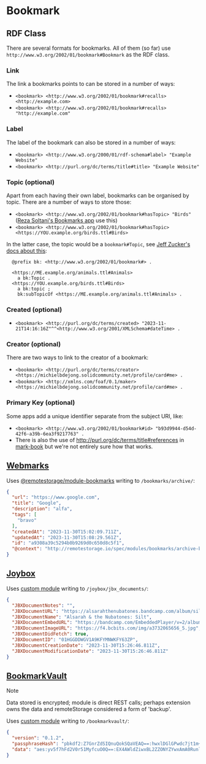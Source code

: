 # Bookmark

## RDF Class
There are several formats for bookmarks. All of them (so far) use `http://www.w3.org/2002/01/bookmark#Bookmark` as the RDF class.

### Link
The link a bookmarks points to can be stored in a number of ways:
* `<bookmark> <http://www.w3.org/2002/01/bookmark#recalls> <http://example.com>`
* `<bookmark> <http://www.w3.org/2002/01/bookmark#recalls> "http://example.com"`

### Label
The label of the bookmark can also be stored in a number of ways:
* `<bookmark> <http://www.w3.org/2000/01/rdf-schema#label> "Example Website"`
* `<bookmark> <http://purl.org/dc/terms/title#title> "Example Website"`

### Topic (optional)
Apart from each having their own label, bookmarks can be organised by topic. There are a number of ways to store those:
* `<bookmark> <http://www.w3.org/2002/01/bookmark#hasTopic> "Birds"` ([Reza Soltani's Bookmarks app](https://github.com/soltanireza65/soukai-solid-app) use this)
* `<bookmark> <http://www.w3.org/2002/01/bookmark#hasTopic> <https://YOU.example.org/birds.ttl#Birds>`

In the latter case, the topic would be a `bookmark#Topic`, see [Jeff Zucker's docs about this](https://github.com/jeff-zucker/linked-bookmarks/blob/4fe5331084c8230a9d8477ad3388316151c6891d/README.md?plain=1#L10-L18):
```
  @prefix bk: <http://www.w3.org/2002/01/bookmark#> .

  <https://ME.example.org/animals.ttl#Animals>
    a bk:Topic .
  <https://YOU.example.org/birds.ttl#Birds>
    a bk:topic ;
    bk:subTopicOf <https://ME.example.org/animals.ttl#Animals> .
```
### Created (optional)
* `<bookmark> <http://purl.org/dc/terms/created> "2023-11-21T14:16:16Z"^^<http://www.w3.org/2001/XMLSchema#dateTime> .`

### Creator (optional)
There are two ways to link to the creator of a bookmark:
* `<bookmark> <http://purl.org/dc/terms/creator> <https://michielbdejong.solidcommunity.net/profile/card#me> .`
* `<bookmark> <http://xmlns.com/foaf/0.1/maker> <https://michielbdejong.solidcommunity.net/profile/card#me> .`

### Primary Key (optional)
Some apps add a unique identifier separate from the subject URI, like:
* `<bookmark> <http://www.w3.org/2002/01/bookmark#id> "b93d9944-d54d-42f6-a39b-6ea3f9217763" .`
* There is also the use of <http://purl.org/dc/terms/title#references> in [mark-book](https://github.com/mark-book/markbook/blob/123fadd211d9a42c43e2d9a5e7eeba81bb6b3fd6/bin/reddit.js#L32) but we're not entirely sure how that works.

## [Webmarks](https://webmarks.5apps.com)

Uses [@remotestorage/module-bookmarks](https://www.npmjs.com/package/@remotestorage/module-bookmarks) writing to `/bookmarks/archive/`:

```json
{
  "url": "https://www.google.com",
  "title": "Google",
  "description": "alfa",
  "tags": [
    "bravo"
  ],
  "createdAt": "2023-11-30T15:02:09.711Z",
  "updatedAt": "2023-11-30T15:08:29.561Z",
  "id": "a9308a39c5294b0b9269d0c650d8c5f1",
  "@context": "http://remotestorage.io/spec/modules/bookmarks/archive-bookmark"
}
```

## [Joybox](https://joybox.rosano.ca)

Uses [custom module](https://github.com/rosano/joybox/blob/master/os-app/_shared/JBXDocument/main.js) writing to `/joybox/jbx_documents/`:

```json
{
  "JBXDocumentNotes": "",
  "JBXDocumentURL": "https://alsarahthenubatones.bandcamp.com/album/silt",
  "JBXDocumentName": "Alsarah & the Nubatones: Silt",
  "JBXDocumentEmbedURL": "https://bandcamp.com/EmbeddedPlayer/v=2/album=704487352/size=large/tracklist=false/artwork=small/",
  "JBXDocumentImageURL": "https://f4.bcbits.com/img/a3732065656_5.jpg",
  "JBXDocumentDidFetch": true,
  "JBXDocumentID": "01HGGDDWGV1A9KFYMNWKFY63ZP",
  "JBXDocumentCreationDate": "2023-11-30T15:26:46.811Z",
  "JBXDocumentModificationDate": "2023-11-30T15:26:46.811Z"
}
```

## [BookmarkVault](https://chromewebstore.google.com/detail/bookmarkvault/fhgbcoincldpdmelkhhanmdlfgafmnma)

> [!NOTE]  
> Data stored is encrypted; module is direct REST calls; perhaps extension owns the data and remoteStorage considered a form of 'backup'.

Uses [custom module](https://gitlab.com/zookatron/bookmarkvault/-/blob/master/src/background/remotestorage.ts) writing to `/bookmarkvault/`:

```json
{
  "version": "0.1.2",
  "passphraseHash": "pbkdf2:Z7GnrZdSIQnuQokSQaVEAQ==:hwxlDGlGPwdc7jt1m+384dr3YK7JM8EFX1y3/lblqR4=",
  "data": "aes:yv5f7hFd2V0r51MyfcuO0Q==:EX4AWldZiwxBL2ZZONYZYwxAmA0Runl2pYXvH3l6m64wJrPiiM9oZp1F24njtBZ5A6TOk1iBhcIvyp2RsOSWoOMJ5oryjPG6fJfjxnzwr3atNRxUoQYOlU2cxaVlqSDgFc3oxSTz2beIyhCI5pCknL3vlEwdjpSIgKejlsNVo6+G6tKJKV2cbZ9IXy32bumfHBX6j/i6xHQpa7/NhxXbxA=="
}
```
